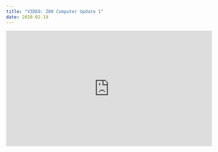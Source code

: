 ```yaml
---
title: "VIDEO: Z80 Computer Update 1"
date: 2020-02-19
---
```

<iframe width="560" height="315" src="https://www.youtube.com/embed/qmvEAvOhJHQ" frameborder="0" allow="accelerometer; autoplay; encrypted-media; gyroscope; picture-in-picture" allowfullscreen></iframe>
